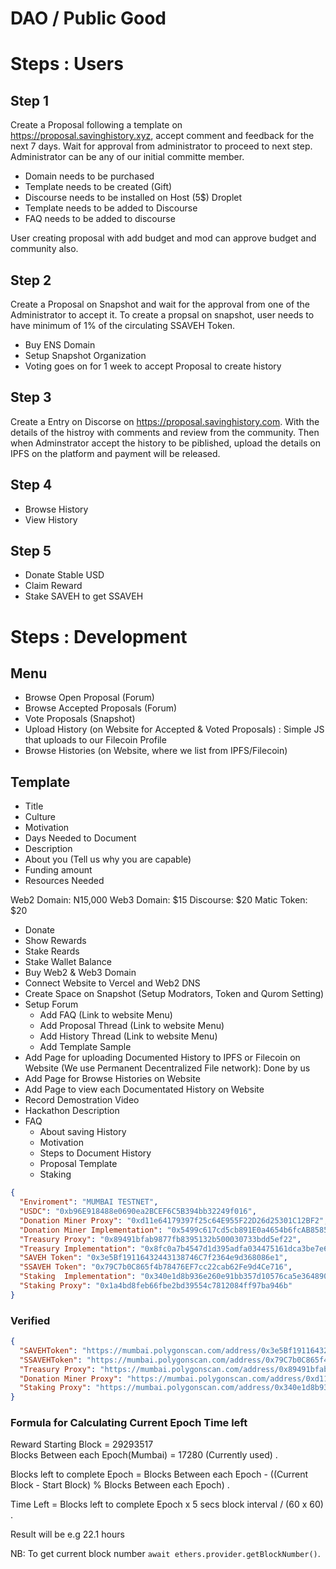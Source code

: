 # DAO / Public Good

# Steps : Users

## Step 1

Create a Proposal following a template on https://proposal.savinghistory.xyz, accept comment and feedback for the next 7 days. Wait for approval from administrator to proceed to next step. Administrator can be any of our initial committe member.

- Domain needs to be purchased
- Template needs to be created (Gift)
- Discourse needs to be installed on Host (5$) Droplet
- Template needs to be added to Discourse
- FAQ needs to be added to discourse

User creating proposal with add budget and mod can approve budget and community also.

## Step 2

Create a Proposal on Snapshot and wait for the approval from one of the Administrator to accept it. To create a propsal on snapshot, user needs to have minimum of 1% of the circulating SSAVEH Token.

- Buy ENS Domain
- Setup Snapshot Organization
- Voting goes on for 1 week to accept Proposal to create history

## Step 3

Create a Entry on Discorse on https://proposal.savinghistory.com. With the details of the histroy with comments and review from the community. Then when Adminstrator accept the history to be piblished, upload the details on IPFS on the platform and payment will be released.

## Step 4

- Browse History
- View History

## Step 5

- Donate Stable USD
- Claim Reward
- Stake SAVEH to get SSAVEH

# Steps : Development

## Menu

- Browse Open Proposal (Forum)
- Browse Accepted Proposals (Forum)
- Vote Proposals (Snapshot)
- Upload History (on Website for Accepted & Voted Proposals) : Simple JS that uploads to our Filecoin Profile
- Browse Histories (on Website, where we list from IPFS/Filecoin)

## Template

- Title
- Culture
- Motivation
- Days Needed to Document
- Description
- About you (Tell us why you are capable)
- Funding amount
- Resources Needed

Web2 Domain: N15,000
Web3 Domain: $15
Discourse: $20
Matic Token: $20

- Donate
- Show Rewards
- Stake Reards
- Stake Wallet Balance
- Buy Web2 & Web3 Domain
- Connect Website to Vercel and Web2 DNS
- Create Space on Snapshot (Setup Modrators, Token and Qurom Setting)
- Setup Forum
  - Add FAQ (Link to website Menu)
  - Add Proposal Thread (Link to website Menu)
  - Add History Thread (Link to website Menu)
  - Add Template Sample
- Add Page for uploading Documented History to IPFS or Filecoin on Website (We use Permanent Decentralized File network): Done by us
- Add Page for Browse Histories on Website
- Add Page to view each Documentated History on Website
- Record Demostration Video
- Hackathon Description
- FAQ
  - About saving History
  - Motivation
  - Steps to Document History
  - Proposal Template
  - Staking

```json
{
  "Enviroment": "MUMBAI TESTNET",
  "USDC": "0xb96E918488e0690ea2BCEF6C5B394bb32249f016",
  "Donation Miner Proxy": "0xd11e64179397f25c64E955F22D26d25301C12BF2",
  "Donation Miner Implementation": "0x5499c617cd5cb891E0a4654b6fcAB858575c8e0B",
  "Treasury Proxy": "0x89491bfab9877fb8395132b500030733bdd5ef22",
  "Treasury Implementation": "0x8fc0a7b4547d1d395adfa034475161dca3be7e6c",
  "SAVEH Token": "0x3e5Bf19116432443138746C7f2364e9d368086e1",
  "SSAVEH Token": "0x79C7b0C865f4b78476EF7cc22cab62Fe9d4Ce716",
  "Staking  Implementation": "0x340e1d8b936e260e91bb357d10576ca5e3648907",
  "Staking Proxy": "0x1a4bd8feb66fbe2bd39554c7812084ff97ba946b"
}
```

### Verified

```json
{
  "SAVEHToken": "https://mumbai.polygonscan.com/address/0x3e5Bf19116432443138746C7f2364e9d368086e1#code",
  "SSAVEHToken": "https://mumbai.polygonscan.com/address/0x79C7b0C865f4b78476EF7cc22cab62Fe9d4Ce716#code",
  "Treasury Proxy": "https://mumbai.polygonscan.com/address/0x89491bfab9877fb8395132b500030733bdd5ef22#readProxyContract",
  "Donation Miner Proxy": "https://mumbai.polygonscan.com/address/0xd11e64179397f25c64E955F22D26d25301C12BF2#readProxyContract",
  "Staking Proxy": "https://mumbai.polygonscan.com/address/0x340e1d8b936e260e91bb357d10576ca5e3648907#readProxyContract"
}
```

### Formula for Calculating Current Epoch Time left

Reward Starting Block = 29293517   
Blocks Between each Epoch(Mumbai) = 17280 (Currently used) . 

Blocks left to complete Epoch = Blocks Between each Epoch - ((Current Block - Start Block) % Blocks Between each Epoch) . 

Time Left = Blocks left to complete Epoch x 5 secs block interval / (60 x 60) . 

Result will be e.g 22.1 hours 

NB: To get current block number `await ethers.provider.getBlockNumber()`.  
